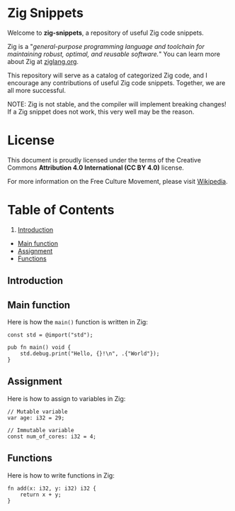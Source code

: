 # Zig Snippets

Welcome to **zig-snippets**, a repository of useful Zig code snippets.

Zig is a "_general-purpose programming language and toolchain for maintaining robust, optimal, and reusable software._"
You can learn more about Zig at [ziglang.org](https://ziglang.org).

This repository will serve as a catalog of categorized Zig code, and I encourage any contributions of useful Zig code snippets. Together, we are all more successful.

NOTE: Zig is not stable, and the compiler will implement breaking changes! If a Zig snippet does not work, this very well may be the reason.

# License

This document is proudly licensed under the terms of the Creative Commons **Attribution 4.0 International (CC BY 4.0)** license.

For more information on the Free Culture Movement, please visit [Wikipedia](https://en.wikipedia.org/wiki/Free-culture_movement).

# Table of Contents

1. [Introduction](#introduction)
* [Main function](#main-function)
* [Assignment](#assignment)
* [Functions](#functions)

## Introduction

## Main function

Here is how the `main()` function is written in Zig:
```zig
const std = @import("std");

pub fn main() void {
    std.debug.print("Hello, {}!\n", .{"World"});
}
```

## Assignment

Here is how to assign to variables in Zig:
```zig
// Mutable variable
var age: i32 = 29;

// Immutable variable
const num_of_cores: i32 = 4;
```

## Functions

Here is how to write functions in Zig:
```zig
fn add(x: i32, y: i32) i32 {
    return x + y;
}
```

